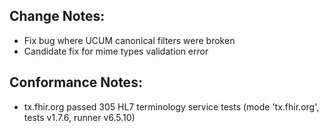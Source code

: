 ## Change Notes:

* Fix bug where UCUM canonical filters were broken
* Candidate fix for mime types validation error

## Conformance Notes:

* tx.fhir.org passed 305 HL7 terminology service tests (mode 'tx.fhir.org', tests v1.7.6, runner v6.5.10)
